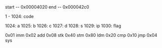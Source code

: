 start -- 0x00004020
end   -- 0x000042c0

1 - 1024: code

1024: a
1025: b
1026: c
1027: d
1028: s
1029: ip
1030: flag

0x01 imm
0x02 add
0x08 stk
0x40 stm
0x80 ldm
0x20 cmp
0x10 jmp
0x04 sys
